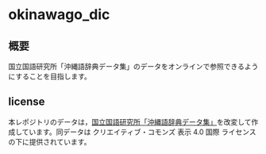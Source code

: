 # okinawago_dic

## 概要

国立国語研究所「沖縄語辞典データ集」のデータをオンラインで参照できるようにすることを目指します。

## license

本レポジトリのデータは，[国立国語研究所「沖縄語辞典データ集」](https://mmsrv.ninjal.ac.jp/okinawago/)を改変して作成しています。同データは クリエイティブ・コモンズ 表示 4.0 国際 ライセンスの下に提供されています。